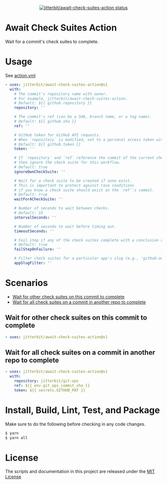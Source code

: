 <p align="center">
  <a href="https://github.com/jitterbit/await-check-suites-action/actions"><img alt="jitterbit/await-check-suites-action status" src="https://github.com/jitterbit/await-check-suites-action/workflows/Test/badge.svg"></a>
</p>

# Await Check Suites Action

Wait for a commit's check suites to complete.

# Usage

See [action.yml](action.yml)

```yaml
- uses: jitterbit/await-check-suites-action@v1
  with:
    # The commit's repository name with owner.
    # For example, jitterbit/await-check-suites-action.
    # Default: ${{ github.repository }}
    repository: ''

    # The commit's ref (can be a SHA, branch name, or a tag name).
    # Default: ${{ github.sha }}
    ref: ''

    # GitHub token for GitHub API requests.
    # When `repository` is modified, set to a personal access token with access to `repository`.
    # Default: ${{ github.token }}
    token: ''

    # If `repository` and `ref` reference the commit of the current check run (true by default),
    # then ignore the check suite for this workflow.
    # Default: true
    ignoreOwnCheckSuite: ''

    # Wait for a check suite to be created if none exist.
    # This is important to protect against race conditions
    # if you know a check suite should exist on the `ref`'s commit.
    # Default: true
    waitForACheckSuite: ''

    # Number of seconds to wait between checks.
    # Default: 15
    intervalSeconds: ''

    # Number of seconds to wait before timing out.
    timeoutSeconds: ''

    # Fail step if any of the check suites complete with a conclusion other than 'success'.
    # Default: true
    failStepOnFailure: ''

    # Filter check suites for a particular app's slug (e.g., 'github-actions').
    appSlugFilter: ''
```

# Scenarios

- [Wait for other check suites on this commit to complete](#Wait-for-other-check-suites-on-this-commit-to-complete)
- [Wait for all check suites on a commit in another repo to complete](#Wait-for-all-check-suites-on-a-commit-in-another-repo-to-complete)

## Wait for other check suites on this commit to complete

```yaml
- uses: jitterbit/await-check-suites-action@v1
```

## Wait for all check suites on a commit in another repo to complete

```yaml
- uses: jitterbit/await-check-suites-action@v1
  with:
    repository: jitterbit/git-ops
    ref: ${{ env.git_ops_commit_sha }}
    token: ${{ secrets.GITHUB_PAT }}
```

# Install, Build, Lint, Test, and Package

Make sure to do the following before checking in any code changes.

```bash
$ yarn
$ yarn all
```

# License

The scripts and documentation in this project are released under the [MIT License](LICENSE)
